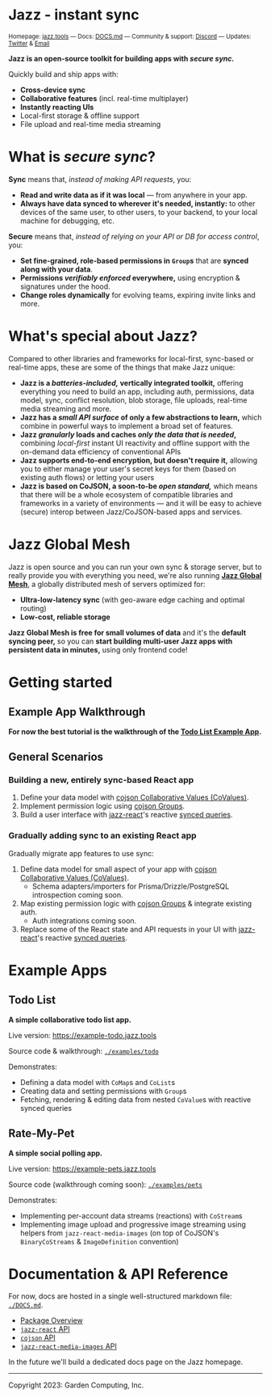 # Jazz - instant sync

<sub>Homepage: [jazz.tools](https://jazz.tools) &mdash; Docs: [DOCS.md](./DOCS.md) &mdash; Community & support: [Discord](https://discord.gg/utDMjHYg42) &mdash; Updates: [Twitter](https://twitter.com/jazz_tools) & [Email](https://gcmp.io/news)</sub>

 **Jazz is an open-source toolkit for building apps with *secure sync.***

Quickly build and ship apps with:

- **Cross-device sync**
- **Collaborative features** (incl. real-time multiplayer)
- **Instantly reacting UIs**
- Local-first storage & offline support
- File upload and real-time media streaming

# What is *secure sync*?

**Sync** means that, *instead of making API requests*, you:

- **Read and write data as if it was local** &mdash; from anywhere in your app.
- **Always have data synced to wherever it's needed, instantly:** to other devices of the same user, to other users, to your backend, to your local machine for debugging, etc.

**Secure** means that, *instead of relying on your API or DB for access control*, you:

- **Set fine-grained, role-based permissions in `Group`s** that are **synced along with your data**.
- **Permissions *verifiably enforced* everywhere,** using encryption & signatures under the hood.
- **Change roles dynamically** for evolving teams, expiring invite links and more.

# What's special about Jazz?

Compared to other libraries and frameworks for local-first, sync-based or real-time apps, these are some of the things that make Jazz unique:

- **Jazz is a *batteries-included,* vertically integrated toolkit,** offering everything you need to build an app, including auth, permissions, data model, sync, conflict resolution, blob storage, file uploads, real-time media streaming and more.
- **Jazz has a *small API surface* of only a few abstractions to learn,** which combine in powerful ways to implement a broad set of features.
- **Jazz *granularly* loads and caches *only the data that is needed*,** combining *local-first* instant UI reactivity and offline support with the on-demand data efficiency of conventional APIs
- **Jazz supports end-to-end encryption, but doesn't require it,** allowing you to either manage your user's secret keys for them (based on existing auth flows) or letting your users
- **Jazz is based on CoJSON, a soon-to-be *open standard,*** which means that there will be a whole ecosystem of compatible libraries and frameworks in a variety of environments &mdash; and it will be easy to achieve (secure) interop between Jazz/CoJSON-based apps and services.

# Jazz Global Mesh

Jazz is open source and you can run your own sync & storage server, but to really provide you with everything you need, we're also running
**[Jazz Global Mesh](https://jazz.tools/mesh)**, a globally distributed mesh of servers optimized for:

 - **Ultra-low-latency sync** (with geo-aware edge caching and optimal routing)
 - **Low-cost, reliable storage**


**Jazz Global Mesh is free for small volumes of data** and it's the **default syncing peer,** so you can  **start building multi-user Jazz apps with persistent data in minutes,** using only frontend code!

# Getting started

## Example App Walkthrough

**For now the best tutorial is the walkthrough of the [Todo List Example App](#todo-list).**

## General Scenarios

### Building a new, entirely sync-based React app

1. Define your data model with [cojson Collaborative Values (CoValues)](./DOCS.md/#covalue-interface-in-cojson).
2. Implement permission logic using [cojson Groups](./DOCS.md/#group-class-in-cojson).
3. Build a user interface with [jazz-react](./DOCS.md/#jazz-react)'s reactive [synced queries](./DOCS.md/#usesyncedqueryid-function-in-jazz-react).

### Gradually adding sync to an existing React app

Gradually migrate app features to use sync:

1. Define data model for small aspect of your app with [cojson Collaborative Values (CoValues)](./DOCS.md/#covalue-interface-in-cojson).
    - Schema adapters/importers for Prisma/Drizzle/PostgreSQL introspection coming soon.
2. Map existing permission logic with [cojson Groups](./DOCS.md/#group-class-in-cojson) & integrate existing auth.
    - Auth integrations coming soon.
3. Replace some of the React state and API requests in your UI with [jazz-react](./DOCS.md/#jazz-react)'s reactive [synced queries](./DOCS.md/#usesyncedqueryid-function-in-jazz-react).

# Example Apps

## Todo List

**A simple collaborative todo list app.**

Live version: https://example-todo.jazz.tools

Source code & walkthrough: [`./examples/todo`](./examples/todo)

Demonstrates:
  - Defining a data model with `CoMap`s and `CoList`s
  - Creating data and setting permissions with `Group`s
  - Fetching, rendering & editing data from nested `CoValue`s with reactive synced queries


## Rate-My-Pet

**A simple social polling app.**

Live version: https://example-pets.jazz.tools

Source code (walkthrough coming soon): [`./examples/pets`](./examples/pets)

Demonstrates:
  - Implementing per-account data streams (reactions) with `CoStream`s
  - Implementing image upload and progressive image streaming using helpers from `jazz-react-media-images` (on top of CoJSON's `BinaryCoStreams` & `ImageDefinition` convention)


# Documentation & API Reference

For now, docs are hosted in a single well-structured markdown file: [`./DOCS.md`](./DOCS.md).

- [Package Overview](./DOCS.md/#overview)
- [`jazz-react` API](./DOCS.md/#jazz-react)
- [`cojson` API](./DOCS.md/#cojson)
- [`jazz-react-media-images` API](./DOCS.md/#jazz-react-media-images)


In the future we'll build a dedicated docs page on the Jazz homepage.

----

Copyright 2023: Garden Computing, Inc.